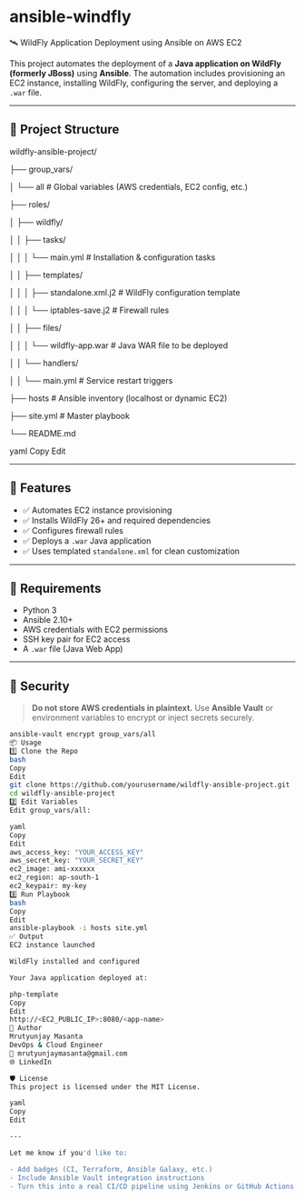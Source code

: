 # ansible-windfly
 🛰️ WildFly Application Deployment using Ansible on AWS EC2

This project automates the deployment of a **Java application on WildFly (formerly JBoss)** using **Ansible**. The automation includes provisioning an EC2 instance, installing WildFly, configuring the server, and deploying a `.war` file.

---

## 📁 Project Structure

wildfly-ansible-project/

├── group_vars/

│ └── all # Global variables (AWS credentials, EC2 config, etc.)

├── roles/

│ ├── wildfly/

│ │ ├── tasks/

│ │ │ └── main.yml # Installation & configuration tasks

│ │ ├── templates/

│ │ │ ├── standalone.xml.j2 # WildFly configuration template

│ │ │ └── iptables-save.j2 # Firewall rules

│ │ ├── files/

│ │ │ └── wildfly-app.war # Java WAR file to be deployed

│ │ └── handlers/

│ │ └── main.yml # Service restart triggers

├── hosts # Ansible inventory (localhost or dynamic EC2)

├── site.yml # Master playbook

└── README.md

yaml
Copy
Edit

---

## 🚀 Features

- ✅ Automates EC2 instance provisioning
- ✅ Installs WildFly 26+ and required dependencies
- ✅ Configures firewall rules
- ✅ Deploys a `.war` Java application
- ✅ Uses templated `standalone.xml` for clean customization

---

## 🔧 Requirements

- Python 3
- Ansible 2.10+
- AWS credentials with EC2 permissions
- SSH key pair for EC2 access
- A `.war` file (Java Web App)

---

## 🔐 Security

> **Do not store AWS credentials in plaintext.**
Use **Ansible Vault** or environment variables to encrypt or inject secrets securely.

```bash
ansible-vault encrypt group_vars/all
📦 Usage
1️⃣ Clone the Repo
bash
Copy
Edit
git clone https://github.com/yourusername/wildfly-ansible-project.git
cd wildfly-ansible-project
2️⃣ Edit Variables
Edit group_vars/all:

yaml
Copy
Edit
aws_access_key: "YOUR_ACCESS_KEY"
aws_secret_key: "YOUR_SECRET_KEY"
ec2_image: ami-xxxxxx
ec2_region: ap-south-1
ec2_keypair: my-key
3️⃣ Run Playbook
bash
Copy
Edit
ansible-playbook -i hosts site.yml
✅ Output
EC2 instance launched

WildFly installed and configured

Your Java application deployed at:

php-template
Copy
Edit
http://<EC2_PUBLIC_IP>:8080/<app-name>
🧠 Author
Mrutyunjay Masanta
DevOps & Cloud Engineer
📧 mrutyunjaymasanta@gmail.com
🌐 LinkedIn

🛡 License
This project is licensed under the MIT License.

yaml
Copy
Edit

---

Let me know if you'd like to:

- Add badges (CI, Terraform, Ansible Galaxy, etc.)
- Include Ansible Vault integration instructions
- Turn this into a real CI/CD pipeline using Jenkins or GitHub Actions
